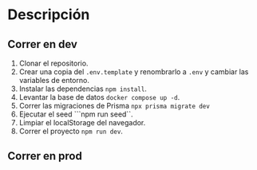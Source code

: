 # Descripción


## Correr en dev


1. Clonar  el repositorio.
2. Crear una copia del ```.env.template``` y renombrarlo a ```.env``` y cambiar las variables de entorno.
3. Instalar las dependencias ```npm install```.
4. Levantar la base de datos ```docker compose up -d```.
5. Correr las migraciones de Prisma ```npx prisma migrate dev```
6. Ejecutar el seed ```npm run seed``.
7. Limpiar el localStorage del navegador.
8. Correr el proyecto ```npm run dev```.

## Correr en prod